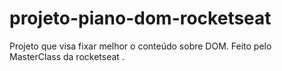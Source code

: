 # projeto-piano-dom-rocketseat
Projeto que visa fixar melhor o conteúdo sobre DOM. Feito pelo MasterClass da rocketseat .
